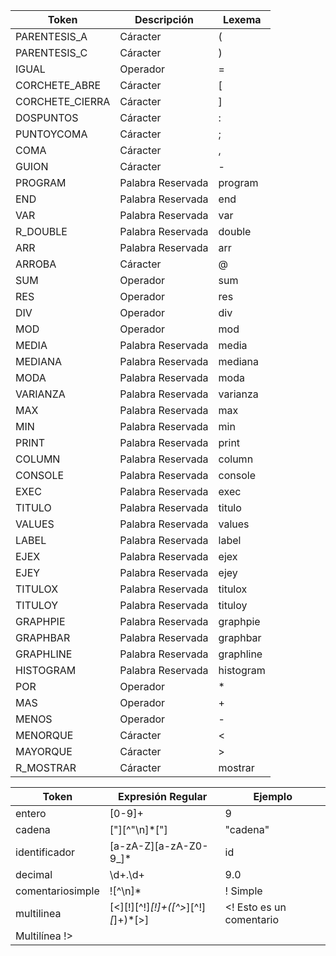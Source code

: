 | Token                 | Descripción                  |  Lexema |
|-----------------------|------------------------------|---------|
| PARENTESIS_A          | Cáracter                     | (       | 
| PARENTESIS_C          | Cáracter                     | )       |
| IGUAL                 | Operador                     | =       |
| CORCHETE_ABRE         | Cáracter                     | [       |
| CORCHETE_CIERRA       | Cáracter                     | ]       |
| DOSPUNTOS             | Cáracter                     | :       |
| PUNTOYCOMA            | Cáracter                     | ;       |
| COMA                  | Cáracter                     | ,       |
| GUION                 | Cáracter                     | -       |
| PROGRAM               | Palabra Reservada            | program |
| END                   | Palabra Reservada            | end     |
| VAR                   | Palabra Reservada            | var     |
| R_DOUBLE              | Palabra Reservada            | double  |
| ARR                   | Palabra Reservada            | arr     |
| ARROBA                | Cáracter                     | @       |
| SUM                   | Operador                     | sum     |
| RES                   | Operador                     | res     |
| DIV                   | Operador                     | div     |
| MOD                   | Operador                     | mod     |
| MEDIA                 | Palabra Reservada            | media   |
| MEDIANA               | Palabra Reservada            | mediana |
| MODA                  | Palabra Reservada            | moda    |
| VARIANZA              | Palabra Reservada            | varianza|
| MAX                   | Palabra Reservada            | max     |
| MIN                   | Palabra Reservada            | min     |    
| PRINT                 | Palabra Reservada            | print   |
| COLUMN                | Palabra Reservada            | column  | 
| CONSOLE               | Palabra Reservada            | console |
| EXEC                  | Palabra Reservada            | exec    | 
| TITULO                | Palabra Reservada            | titulo  |
| VALUES                | Palabra Reservada            | values  | 
| LABEL                 | Palabra Reservada            | label   |
| EJEX                  | Palabra Reservada            | ejex    | 
| EJEY                  | Palabra Reservada            | ejey    |
| TITULOX               | Palabra Reservada            | titulox | 
| TITULOY               | Palabra Reservada            | tituloy | 
| GRAPHPIE              | Palabra Reservada            | graphpie| 
| GRAPHBAR              | Palabra Reservada            | graphbar|
| GRAPHLINE             | Palabra Reservada            |graphline| 
| HISTOGRAM             | Palabra Reservada            |histogram|
| POR                   | Operador                     |  *      | 
| MAS                   | Operador                     |+        |
| MENOS                 | Operador                     |  -      | 
| MENORQUE              | Cáracter                     |<        |
| MAYORQUE              | Cáracter                     |>        |
| R_MOSTRAR             | Cáracter                     |mostrar  |


| Token                 | Expresión Regular                   | Ejemplo |
|-----------------------|-------------------------------------|----------------------------------|
| entero                | [0-9]+                              | 9       | 
| cadena                | [\"][^\"\n]*[\"]                    |"cadena" |
| identificador         | [a-zA-Z][a-zA-Z0-9_]*               | id      | 
| decimal               | \d+\.\d+                            | 9.0     |
|comentariosimple       | \![^\n]*                            |! Simple| 
| multilinea            | [<][!][^!]*[!]+([^>*][^!]*[*]+)*[>] | <! Esto es un comentario
Multilínea !>      |
